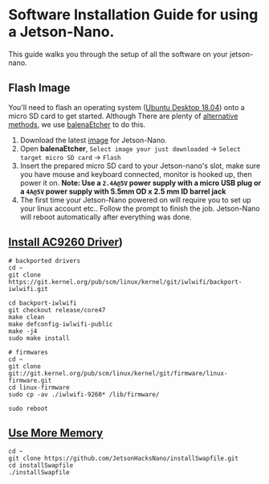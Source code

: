 # Software Installation Guide for using a Jetson-Nano.
This guide walks you through the setup of all the software on your jetson-nano.

## Flash Image
You'll need to flash an operating system ([Ubuntu Desktop 18.04](http://releases.ubuntu.com/18.04/)) onto a micro SD card to get started. Although There are plenty of [alternative methods](https://developer.nvidia.com/embedded/learn/get-started-jetson-nano-devkit#write), we use [balenaEtcher](https://www.balena.io/etcher/) to do this.

1. Download the latest [image](https://developer.nvidia.com/jetson-nano-sd-card-image-r322) for Jetson-Nano.
2. Open **balenaEtcher**, `Select image your just downloaded` -> `Select target micro SD card` -> `Flash`
3. Insert the prepared micro SD card to your Jetson-nano's slot, make sure you have mouse and keyboard connected, monitor is hooked up, then power it on. **Note: Use a  `2.4A@5V` power supply with a micro USB plug or a `4A@5V` power supply with 5.5mm OD x 2.5 mm ID barrel jack**
4. The first time your Jetson-Nano powered on will require you to set up your linux account etc.. Follow the prompt to finish the job. Jetson-Nano will reboot automatically after everything was done. 


## [Install AC9260 Driver](https://devtalk.nvidia.com/default/topic/1050449/jetson-nano/intel-9260-wifi-on-jetson-nano-jetbot/post/5364792/#5364792))
```console
# backported drivers
cd ~
git clone https://git.kernel.org/pub/scm/linux/kernel/git/iwlwifi/backport-iwlwifi.git

cd backport-iwlwifi
git checkout release/core47
make clean
make defconfig-iwlwifi-public
make -j4
sudo make install

# firmwares
cd ~
git clone git://git.kernel.org/pub/scm/linux/kernel/git/firmware/linux-firmware.git
cd linux-firmware
sudo cp -av ./iwlwifi-9260* /lib/firmware/

sudo reboot
```

## [Use More Memory](https://www.jetsonhacks.com/2019/04/14/jetson-nano-use-more-memory/)
```console
cd ~
git clone https://github.com/JetsonHacksNano/installSwapfile.git
cd installSwapfile
./installSwapfile
```
